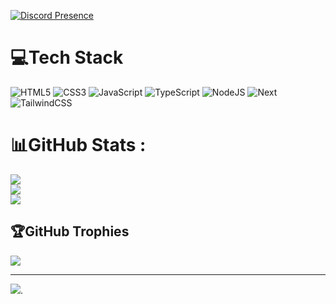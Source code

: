 [![Discord Presence](https://lanyard.cnrad.dev/api/1291013382849167542?showDisplayName=true&idleMessage=Just%20a%20normal%20developer)](https://discord.com/users/1291013382849167542)

# 💻Tech Stack

![HTML5](https://img.shields.io/badge/html5-%23E34F26.svg?style=for-the-badge&logo=html5&logoColor=white)
![CSS3](https://img.shields.io/badge/css3-%231572B6.svg?style=for-the-badge&logo=css3&logoColor=white)
![JavaScript](https://img.shields.io/badge/javascript-%23323330.svg?style=for-the-badge&logo=javascript&logoColor=%23F7DF1E)
![TypeScript](https://img.shields.io/badge/typescript-%23007ACC.svg?style=for-the-badge&logo=typescript&logoColor=white)
![NodeJS](https://img.shields.io/badge/node.js-6DA55F?style=for-the-badge&logo=node.js&logoColor=white)
![Next](https://img.shields.io/badge/next%20js-000000?style=for-the-badge&logo=nextdotjs&logoColor=white)
![TailwindCSS](https://img.shields.io/badge/tailwindcss-%2338B2AC.svg?style=for-the-badge&logo=tailwind-css&logoColor=white)

# 📊GitHub Stats :

![](https://github-readme-stats.vercel.app/api?username=sunaookamishirokodev&theme=omni&hide_border=false&include_all_commits=true&count_private=false)<br/>
![](https://github-readme-streak-stats.herokuapp.com/?user=sunaookamishirokodev&theme=omni&hide_border=false)<br/>
![](https://github-readme-stats.vercel.app/api/top-langs/?username=sunaookamishirokodev&theme=omni&hide_border=false&include_all_commits=true&count_private=false&layout=compact)

## 🏆GitHub Trophies

![](https://github-trophies.vercel.app/?username=sunaookamishirokodev&theme=onedark&no-frame=false&no-bg=false&margin-w=4)

---

[![](https://visitcount.itsvg.in/api?id=sunaookamishirokodev&icon=0&color=8)](https://visitcount.itsvg.in).
